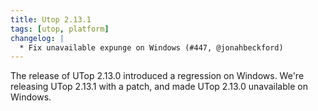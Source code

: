```yaml
---
title: Utop 2.13.1
tags: [utop, platform]
changelog: |
  * Fix unavailable expunge on Windows (#447, @jonahbeckford)
---
```


The release of UTop 2.13.0 introduced a regression on Windows. We're releasing UTop 2.13.1 with a patch, and made UTop 2.13.0 unavailable on Windows.

